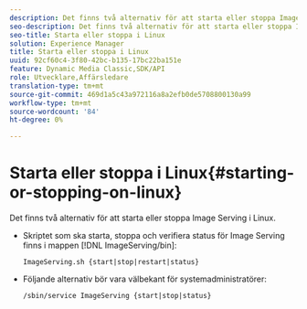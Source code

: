 ```yaml
---
description: Det finns två alternativ för att starta eller stoppa Image Serving i Linux.
seo-description: Det finns två alternativ för att starta eller stoppa Image Serving i Linux.
seo-title: Starta eller stoppa i Linux
solution: Experience Manager
title: Starta eller stoppa i Linux
uuid: 92cf60c4-3f80-42bc-b135-17bc22ba151e
feature: Dynamic Media Classic,SDK/API
role: Utvecklare,Affärsledare
translation-type: tm+mt
source-git-commit: 469d1a5c43a972116a8a2efb0de5708800130a99
workflow-type: tm+mt
source-wordcount: '84'
ht-degree: 0%

---
```



# Starta eller stoppa i Linux{#starting-or-stopping-on-linux}

Det finns två alternativ för att starta eller stoppa Image Serving i Linux.

* Skriptet som ska starta, stoppa och verifiera status för Image Serving finns i mappen [!DNL ImageServing/bin]:

   `ImageServing.sh {start|stop|restart|status}`
* Följande alternativ bör vara välbekant för systemadministratörer:

   `/sbin/service ImageServing {start|stop|status}`
